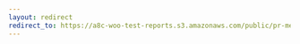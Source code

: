 ```yaml
---
layout: redirect
redirect_to: https://a8c-woo-test-reports.s3.amazonaws.com/public/pr-merge/43356/e2e/index.html
---
```

